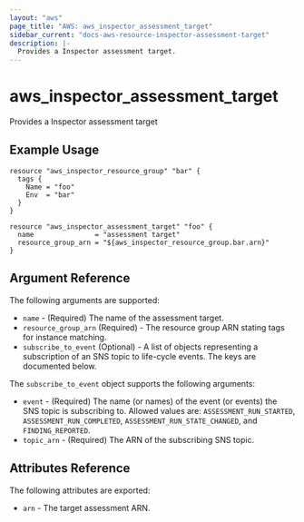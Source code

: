 ```yaml
---
layout: "aws"
page_title: "AWS: aws_inspector_assessment_target"
sidebar_current: "docs-aws-resource-inspector-assessment-target"
description: |-
  Provides a Inspector assessment target.
---
```


# aws\_inspector\_assessment\_target

Provides a Inspector assessment target

## Example Usage

```hcl
resource "aws_inspector_resource_group" "bar" {
  tags {
    Name = "foo"
    Env  = "bar"
  }
}

resource "aws_inspector_assessment_target" "foo" {
  name               = "assessment target"
  resource_group_arn = "${aws_inspector_resource_group.bar.arn}"
}
```

## Argument Reference

The following arguments are supported:

* `name` - (Required) The name of the assessment target.
* `resource_group_arn` (Required) - The resource group ARN stating tags for instance matching.
* `subscribe_to_event` (Optional) - A list of objects representing a subscription of an SNS topic to life-cycle events. The keys are documented below.

The `subscribe_to_event` object supports the following arguments:
* `event` - (Required) The name (or names) of the event (or events) the SNS topic is subscribing to. Allowed values are: `ASSESSMENT_RUN_STARTED`, `ASSESSMENT_RUN_COMPLETED`, `ASSESSMENT_RUN_STATE_CHANGED`, and `FINDING_REPORTED`.
* `topic_arn` - (Required) The ARN of the subscribing SNS topic.

## Attributes Reference

The following attributes are exported:

* `arn` - The target assessment ARN.
